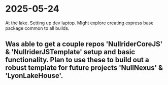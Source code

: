 # 2025-05-24
At the lake.  Setting up dev laptop.  Might explore creating express base package common to all builds.

Was able to get a couple repos 'NullriderCoreJS' & 'NullriderJSTemplate' setup and basic functionality.  Plan to use these to build out a robust template for future projects 'NullNexus' & 'LyonLakeHouse'.
---
